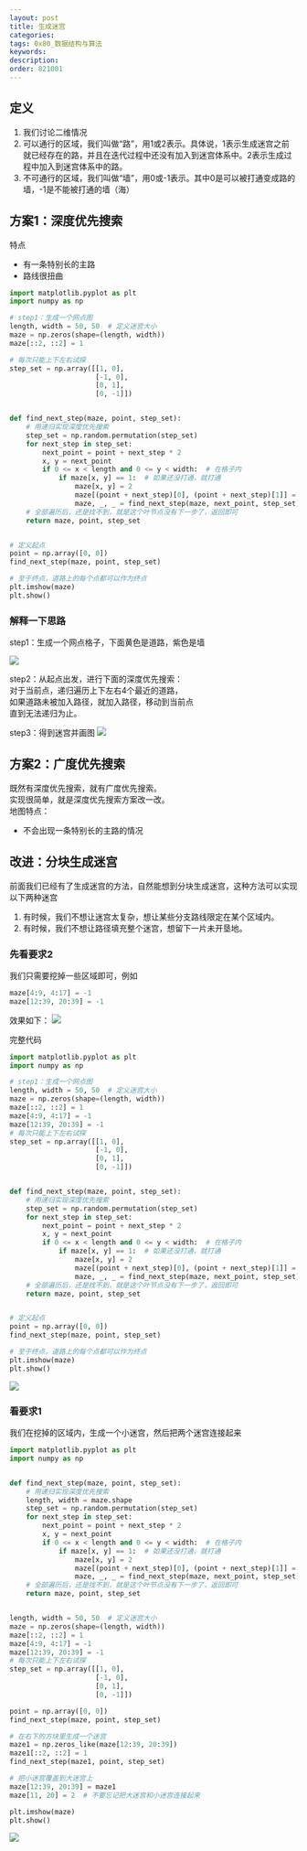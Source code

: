 ```yaml
---
layout: post
title: 生成迷宫
categories:
tags: 0x80_数据结构与算法
keywords:
description:
order: 821001
---
```


## 定义
1. 我们讨论二维情况
2. 可以通行的区域，我们叫做“路”，用1或2表示。具体说，1表示生成迷宫之前就已经存在的路，并且在迭代过程中还没有加入到迷宫体系中。2表示生成过程中加入到迷宫体系中的路。
3. 不可通行的区域，我们叫做“墙”，用0或-1表示。其中0是可以被打通变成路的墙，-1是不能被打通的墙（海）


## 方案1：深度优先搜索
特点
- 有一条特别长的主路
- 路线很扭曲

```py
import matplotlib.pyplot as plt
import numpy as np

# step1：生成一个网点图
length, width = 50, 50  # 定义迷宫大小
maze = np.zeros(shape=(length, width))
maze[::2, ::2] = 1

# 每次只能上下左右试探
step_set = np.array([[1, 0],
                     [-1, 0],
                     [0, 1],
                     [0, -1]])


def find_next_step(maze, point, step_set):
    # 用递归实现深度优先搜索
    step_set = np.random.permutation(step_set)
    for next_step in step_set:
        next_point = point + next_step * 2
        x, y = next_point
        if 0 <= x < length and 0 <= y < width:  # 在格子内
            if maze[x, y] == 1:  # 如果还没打通，就打通
                maze[x, y] = 2
                maze[(point + next_step)[0], (point + next_step)[1]] = 2
                maze, _, _ = find_next_step(maze, next_point, step_set)  # 深度优先搜索
    # 全部遍历后，还是找不到，就是这个叶节点没有下一步了，返回即可
    return maze, point, step_set


# 定义起点
point = np.array([0, 0])
find_next_step(maze, point, step_set)

# 至于终点，道路上的每个点都可以作为终点
plt.imshow(maze)
plt.show()
```

### 解释一下思路
step1：生成一个网点格子，下面黄色是道路，紫色是墙

![](/pictures_for_blog/algorithm/maze/maze1_1.png)

step2：从起点出发，进行下面的深度优先搜索：  
对于当前点，递归遍历上下左右4个最近的道路，  
如果道路未被加入路径，就加入路径，移动到当前点  
直到无法递归为止。  

step3：得到迷宫并画图
![](/pictures_for_blog/algorithm/maze/maze1_2.png)

## 方案2：广度优先搜索
既然有深度优先搜索，就有广度优先搜索。  
实现很简单，就是深度优先搜索方案改一改。  
地图特点：
- 不会出现一条特别长的主路的情况

## 改进：分块生成迷宫
前面我们已经有了生成迷宫的方法，自然能想到分块生成迷宫，这种方法可以实现以下两种迷宫
1. 有时候，我们不想让迷宫太复杂，想让某些分支路线限定在某个区域内。
2. 有时候，我们不想让路径填充整个迷宫，想留下一片未开垦地。

### 先看要求2
我们只需要挖掉一些区域即可，例如
```py
maze[4:9, 4:17] = -1
maze[12:39, 20:39] = -1
```
效果如下：
![](/pictures_for_blog/algorithm/maze/maze3_1.png)


完整代码
```py
import matplotlib.pyplot as plt
import numpy as np

# step1：生成一个网点图
length, width = 50, 50  # 定义迷宫大小
maze = np.zeros(shape=(length, width))
maze[::2, ::2] = 1
maze[4:9, 4:17] = -1
maze[12:39, 20:39] = -1
# 每次只能上下左右试探
step_set = np.array([[1, 0],
                     [-1, 0],
                     [0, 1],
                     [0, -1]])


def find_next_step(maze, point, step_set):
    # 用递归实现深度优先搜索
    step_set = np.random.permutation(step_set)
    for next_step in step_set:
        next_point = point + next_step * 2
        x, y = next_point
        if 0 <= x < length and 0 <= y < width:  # 在格子内
            if maze[x, y] == 1:  # 如果还没打通，就打通
                maze[x, y] = 2
                maze[(point + next_step)[0], (point + next_step)[1]] = 2
                maze, _, _ = find_next_step(maze, next_point, step_set)  # 深度优先搜索
    # 全部遍历后，还是找不到，就是这个叶节点没有下一步了，返回即可
    return maze, point, step_set


# 定义起点
point = np.array([0, 0])
find_next_step(maze, point, step_set)

# 至于终点，道路上的每个点都可以作为终点
plt.imshow(maze)
plt.show()
```

![](/pictures_for_blog/algorithm/maze/maze3_1.png)



### 看要求1
我们在挖掉的区域内，生成一个小迷宫，然后把两个迷宫连接起来

```py
import matplotlib.pyplot as plt
import numpy as np


def find_next_step(maze, point, step_set):
    # 用递归实现深度优先搜索
    length, width = maze.shape
    step_set = np.random.permutation(step_set)
    for next_step in step_set:
        next_point = point + next_step * 2
        x, y = next_point
        if 0 <= x < length and 0 <= y < width:  # 在格子内
            if maze[x, y] == 1:  # 如果还没打通，就打通
                maze[x, y] = 2
                maze[(point + next_step)[0], (point + next_step)[1]] = 2
                maze, _, _ = find_next_step(maze, next_point, step_set)  # 深度优先搜索
    # 全部遍历后，还是找不到，就是这个叶节点没有下一步了，返回即可
    return maze, point, step_set


length, width = 50, 50  # 定义迷宫大小
maze = np.zeros(shape=(length, width))
maze[::2, ::2] = 1
maze[4:9, 4:17] = -1
maze[12:39, 20:39] = -1
# 每次只能上下左右试探
step_set = np.array([[1, 0],
                     [-1, 0],
                     [0, 1],
                     [0, -1]])

point = np.array([0, 0])
find_next_step(maze, point, step_set)

# 在右下的方块里生成一个迷宫
maze1 = np.zeros_like(maze[12:39, 20:39])
maze1[::2, ::2] = 1
find_next_step(maze1, point, step_set)

# 把小迷宫覆盖到大迷宫上
maze[12:39, 20:39] = maze1
maze[11, 20] = 2  # 不要忘记把大迷宫和小迷宫连接起来

plt.imshow(maze)
plt.show()
```

![](/pictures_for_blog/algorithm/maze/maze3_2.png)
